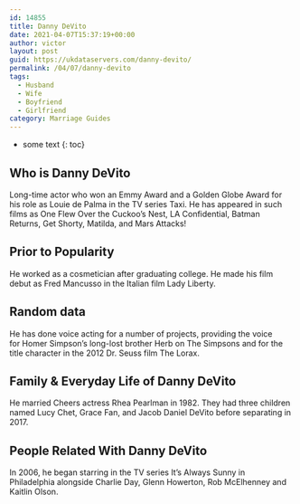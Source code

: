 ```yaml
---
id: 14855
title: Danny DeVito
date: 2021-04-07T15:37:19+00:00
author: victor
layout: post
guid: https://ukdataservers.com/danny-devito/
permalink: /04/07/danny-devito
tags:
  - Husband
  - Wife
  - Boyfriend
  - Girlfriend
category: Marriage Guides
---
```


* some text
{: toc}


## Who is Danny DeVito



Long-time actor who won an Emmy Award and a Golden Globe Award for his role as Louie de Palma in the TV series Taxi. He has appeared in such films as One Flew Over the Cuckoo&#8217;s Nest, LA Confidential, Batman Returns, Get Shorty, Matilda, and Mars Attacks! 

                
                
                
## Prior to Popularity



He worked as a cosmetician after graduating college. He made his film debut as Fred Mancusso in the Italian film Lady Liberty.

                
                
                
## Random data



He has done voice acting for a number of projects, providing the voice for Homer Simpson&#8217;s long-lost brother Herb on The Simpsons and for the title character in the 2012 Dr. Seuss film The Lorax. 

                
                
                
## Family & Everyday Life of Danny DeVito



He married Cheers actress Rhea Pearlman in 1982. They had three children named Lucy Chet, Grace Fan, and Jacob Daniel DeVito before separating in 2017.

                
                
                
## People Related With Danny DeVito



In 2006, he began starring in the TV series It&#8217;s Always Sunny in Philadelphia alongside Charlie Day, Glenn Howerton, Rob McElhenney and Kaitlin Olson. 

                
              
            
          
          
          